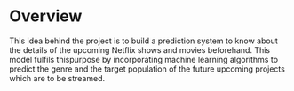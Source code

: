 # Overview
This idea behind the project is to build a prediction system to know about the details of the upcoming Netflix shows and movies beforehand. This model fulfils thispurpose by incorporating machine learning algorithms to predict the genre and the target
population of the future upcoming projects which are to be streamed.
